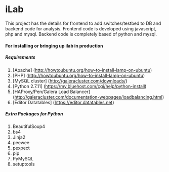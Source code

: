 # iLab

This project has the details for frontend to add switches/testbed to DB and backend code for analysis.
Frontend code is developed using javascript, php and mysql.
Backend code is completely based of python and mysql.

#### For installing or bringing up ilab in production

##### Requirements
1. [Apache] (http://howtoubuntu.org/how-to-install-lamp-on-ubuntu)
2. [PHP] (http://howtoubuntu.org/how-to-install-lamp-on-ubuntu)
3. [MySQL cluster] (http://galeracluster.com/downloads/)
4. [Python 2.7.11] (https://my.bluehost.com/cgi/help/python-install)
5. [HAProxy/Pen/Galera Load Balancer] (http://galeracluster.com/documentation-webpages/loadbalancing.html)
6. [Editor Datatables] (https://editor.datatables.net)

##### Extra Packages for Python
1. BeautifulSoup4
2. bs4
3. Jinja2
5. peewee
6. pexpect
7. pip
8. PyMySQL
9. setuptools

